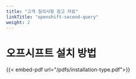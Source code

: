 ```yaml
---
title: "고객 질의사항 참고 자료"
linkTitle: "openshift-second-query"
weight: 2
---
```

# 오프시프트 설치 방법
{{< embed-pdf url="/pdfs/installation-type.pdf">}} 